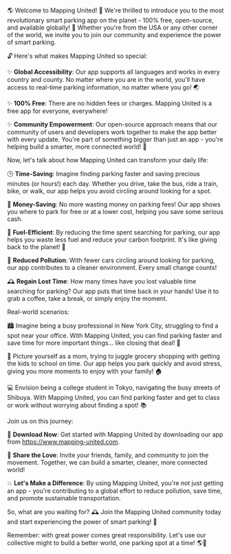 🌎 Welcome to Mapping United! 🚀 We're thrilled to introduce you to the most revolutionary smart parking app on the planet - 100% free, open-source, and available globally! 🌟 Whether you're from the USA or any other corner of the world, we invite you to join our community and experience the power of smart parking.

🔓 Here's what makes Mapping United so special:

✨ **Global Accessibility**: Our app supports all languages and works in every country and county. No matter where you are in the world, you'll have access to real-time parking information, no matter where you go! 🌏

✨ **100% Free**: There are no hidden fees or charges. Mapping United is a free app for everyone, everywhere!

✨ **Community Empowerment**: Our open-source approach means that our community of users and developers work together to make the app better with every update. You're part of something bigger than just an app - you're helping build a smarter, more connected world! 🌈

Now, let's talk about how Mapping United can transform your daily life:

🕒 **Time-Saving**: Imagine finding parking faster and saving precious minutes (or hours!) each day. Whether you drive, take the bus, ride a train, bike, or walk, our app helps you avoid circling around looking for a spot.

💸 **Money-Saving**: No more wasting money on parking fees! Our app shows you where to park for free or at a lower cost, helping you save some serious cash.

🚗 **Fuel-Efficient**: By reducing the time spent searching for parking, our app helps you waste less fuel and reduce your carbon footprint. It's like giving back to the planet! 🌳

💪 **Reduced Pollution**: With fewer cars circling around looking for parking, our app contributes to a cleaner environment. Every small change counts!

🕰️ **Regain Lost Time**: How many times have you lost valuable time searching for parking? Our app puts that time back in your hands! Use it to grab a coffee, take a break, or simply enjoy the moment.

Real-world scenarios:

🏙️ Imagine being a busy professional in New York City, struggling to find a spot near your office. With Mapping United, you can find parking faster and save time for more important things... like closing that deal! 💼

🌳 Picture yourself as a mom, trying to juggle grocery shopping with getting the kids to school on time. Our app helps you park quickly and avoid stress, giving you more moments to enjoy with your family! 🏠

💻 Envision being a college student in Tokyo, navigating the busy streets of Shibuya. With Mapping United, you can find parking faster and get to class or work without worrying about finding a spot! 📚

Join us on this journey:

🎉 **Download Now**: Get started with Mapping United by downloading our app from https://www.mapping-united.com.

👫 **Share the Love**: Invite your friends, family, and community to join the movement. Together, we can build a smarter, cleaner, more connected world!

💥 **Let's Make a Difference**: By using Mapping United, you're not just getting an app - you're contributing to a global effort to reduce pollution, save time, and promote sustainable transportation.

So, what are you waiting for? 🕰️ Join the Mapping United community today and start experiencing the power of smart parking! 💪

Remember: with great power comes great responsibility. Let's use our collective might to build a better world, one parking spot at a time! 🌎💫